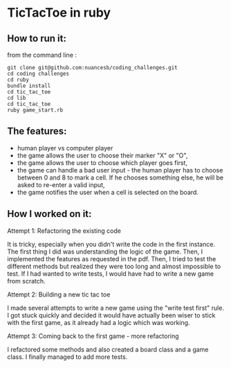 # TicTacToe in ruby

## How to run it:

  from the command line :

    git clone git@github.com:nuancesb/coding_challenges.git
    cd coding challenges
    cd ruby
    bundle install
    cd tic_tac_toe
    cd lib
    cd tic_tac_toe
    ruby game_start.rb


## The features:

  * human player vs computer player
  * the game allows the user to choose their marker "X" or "O",
  * the game allows the user to choose which player goes first,
  * the game can handle a bad user input - the human player has to choose between 0 and 8 to mark a cell. If he chooses something else, he will be asked to re-enter a valid input,
  * the game notifies the user when a cell is selected on the board.


## How I worked on it:

  Attempt 1: Refactoring the existing code

  It is tricky, especially when you didn't write the code in the first instance.
  The first thing I did was understanding the logic of the game. Then, I implemented the features as requested in the pdf. Then, I tried to test the different methods but realized they were too long and almost impossible to test.
  If I had wanted to write tests, I would have had to write a new game from scratch.

  Attempt 2: Building a new tic tac toe

  I made several attempts to write a new game using the "write test first" rule.
  I got stuck quickly and decided it would have actually been wiser to stick with the first game, as it already had a logic which was working.

  Attempt 3: Coming back to the first game - more refactoring

  I refactored some methods and also created a board class and a game class. I finally managed to add more tests.
